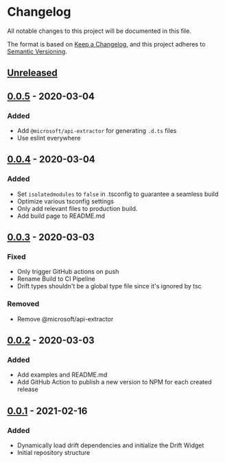 # Changelog

All notable changes to this project will be documented in this file.

The format is based on [Keep a Changelog](https://keepachangelog.com/en/1.0.0/),
and this project adheres to [Semantic Versioning](https://semver.org/spec/v2.0.0.html).

## [Unreleased]

## [0.0.5] - 2020-03-04

### Added

- Add `@microsoft/api-extractor` for generating `.d.ts` files
- Use eslint everywhere

## [0.0.4] - 2020-03-04

### Added

- Set `isolatedmodules` to `false` in .tsconfig to guarantee a seamless build
- Optimize various tsconfig settings
- Only add relevant files to production build.
- Add build page to README.md

## [0.0.3] - 2020-03-03

### Fixed

- Only trigger GitHub actions on push
- Rename Build to CI Pipeline
- Drift types shouldn't be a global type file since it's ignored by tsc

### Removed

- Remove @microsoft/api-extractor

## [0.0.2] - 2020-03-03

### Added

- Add examples and README.md
- Add GitHub Action to publish a new version to NPM for each created release

## [0.0.1] - 2021-02-16

### Added

- Dynamically load drift dependencies and initialize the Drift Widget
- Initial repository structure

[unreleased]: https://github.com/mineiros-io/vue-drift-widget/compare/v0.0.5...HEAD
[0.0.5]: https://github.com/mineiros-io/vue-drift-widget/compare/v0.0.4...v0.0.5
[0.0.4]: https://github.com/mineiros-io/vue-drift-widget/compare/v0.0.3...v0.0.4
[0.0.3]: https://github.com/mineiros-io/vue-drift-widget/compare/v0.0.2...v0.0.3
[0.0.2]: https://github.com/mineiros-io/vue-drift-widget/compare/v0.0.1...v0.0.2
[0.0.1]: https://github.com/mineiros-io/vue-drift-widget/releases/tag/v0.0.1
